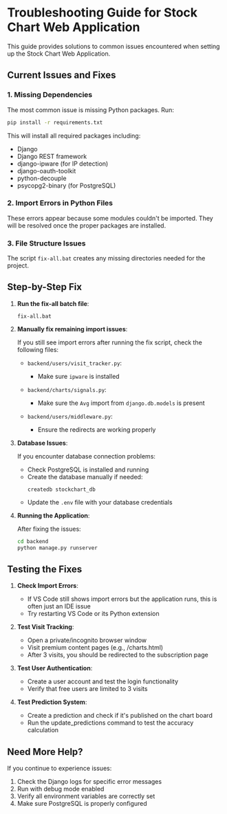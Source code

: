 # Troubleshooting Guide for Stock Chart Web Application

This guide provides solutions to common issues encountered when setting up the Stock Chart Web Application.

## Current Issues and Fixes

### 1. Missing Dependencies

The most common issue is missing Python packages. Run:

```bash
pip install -r requirements.txt
```

This will install all required packages including:
- Django
- Django REST framework
- django-ipware (for IP detection)
- django-oauth-toolkit
- python-decouple
- psycopg2-binary (for PostgreSQL)

### 2. Import Errors in Python Files

These errors appear because some modules couldn't be imported. They will be resolved once the proper packages are installed.

### 3. File Structure Issues

The script `fix-all.bat` creates any missing directories needed for the project.

## Step-by-Step Fix

1. **Run the fix-all batch file**:
   ```
   fix-all.bat
   ```

2. **Manually fix remaining import issues**:
   
   If you still see import errors after running the fix script, check the following files:
   
   - `backend/users/visit_tracker.py`:
     - Make sure `ipware` is installed
   
   - `backend/charts/signals.py`:
     - Make sure the `Avg` import from `django.db.models` is present
   
   - `backend/users/middleware.py`:
     - Ensure the redirects are working properly

3. **Database Issues**:

   If you encounter database connection problems:
   
   - Check PostgreSQL is installed and running
   - Create the database manually if needed:
     ```
     createdb stockchart_db
     ```
   - Update the `.env` file with your database credentials

4. **Running the Application**:

   After fixing the issues:
   
   ```bash
   cd backend
   python manage.py runserver
   ```

## Testing the Fixes

1. **Check Import Errors**: 
   - If VS Code still shows import errors but the application runs, this is often just an IDE issue
   - Try restarting VS Code or its Python extension

2. **Test Visit Tracking**:
   - Open a private/incognito browser window
   - Visit premium content pages (e.g., /charts.html)
   - After 3 visits, you should be redirected to the subscription page

3. **Test User Authentication**:
   - Create a user account and test the login functionality
   - Verify that free users are limited to 3 visits

4. **Test Prediction System**:
   - Create a prediction and check if it's published on the chart board
   - Run the update_predictions command to test the accuracy calculation

## Need More Help?

If you continue to experience issues:

1. Check the Django logs for specific error messages
2. Run with debug mode enabled
3. Verify all environment variables are correctly set
4. Make sure PostgreSQL is properly configured
